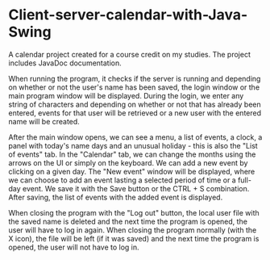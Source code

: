 # Client-server-calendar-with-Java-Swing
A calendar project created for a course credit on my studies. The project includes JavaDoc documentation.

When running the program, it checks if the server is running and depending on whether or not the user's name has been saved, the login window or the main program window will be displayed. During the login, we enter any string of characters and depending on whether or not that has already been entered, events for that user will be retrieved or a new user with the entered name will be created.

After the main window opens, we can see a menu, a list of events, a clock, a panel with today's name days and an unusual holiday - this is also the "List of events" tab. In the "Calendar" tab, we can change the months using the arrows on the UI or simply on the keyboard. We can add a new event by clicking on a given day. The "New event" window will be displayed, where we can choose to add an event lasting a selected period of time or a full-day event. We save it with the Save button or the CTRL + S combination. After saving, the list of events with the added event is displayed.

When closing the program with the "Log out" button, the local user file with the saved name is deleted and the next time the program is opened, the user will have to log in again. When closing the program normally (with the X icon), the file will be left (if it was saved) and the next time the program is opened, the user will not have to log in.
